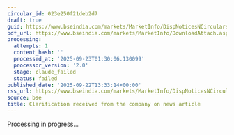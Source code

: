 ```yaml
---
circular_id: 023e250f21deb2d7
draft: true
guid: https://www.bseindia.com/markets/MarketInfo/DispNoticesNCirculars.aspx?Noticeid={B76BF59F-FB9C-4504-AD87-7E710EC34306}&noticeno=20250922-33&dt=09/22/2025&icount=33&totcount=58&flag=0
pdf_url: https://www.bseindia.com/markets/MarketInfo/DownloadAttach.aspx?id=20250922-33&attachedId=3f75ee7d-16c8-433f-9ce1-154df6bcc862
processing:
  attempts: 1
  content_hash: ''
  processed_at: '2025-09-23T01:30:06.130099'
  processor_version: '2.0'
  stage: claude_failed
  status: failed
published_date: '2025-09-22T13:33:14+00:00'
rss_url: https://www.bseindia.com/markets/MarketInfo/DispNoticesNCirculars.aspx?Noticeid={B76BF59F-FB9C-4504-AD87-7E710EC34306}&noticeno=20250922-33&dt=09/22/2025&icount=33&totcount=58&flag=0
source: bse
title: Clarification received from the company on news article
---
```


Processing in progress...